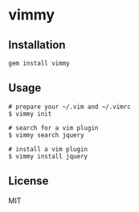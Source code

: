 # vimmy

## Installation

    gem install vimmy

## Usage

    # prepare your ~/.vim and ~/.vimrc
    $ vimmy init

    # search for a vim plugin
    $ vimmy search jquery

    # install a vim plugin
    $ vimmy install jquery

## License

MIT
